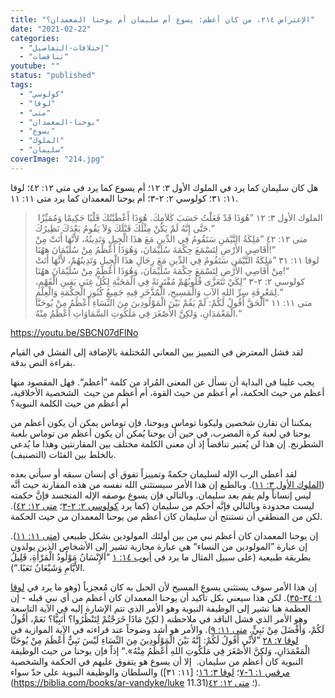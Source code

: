 ```yaml
---
title: "الإعتراض ٢١٤، من كان أعظم: يسوع أم سليمان أم يوحنا المعمدان؟"
date: "2021-02-22"
categories: 
  - "إختلافات-التفاصيل"
  - "تناقضات"
youtube: ""
status: "published"
tags: 
  - "كولوسي"
  - "لوقا"
  - "متى"
  - "يوحنا-المعمدان"
  - "يسوع"
  - "الملوك"
  - "سليمان"
coverImage: "214.jpg"
---
```


هل كان سليمان كما يرد في الملوك الأول ٣: ١٢؛ أم يسوع كما يرد في متى ١٢: ٤٢؛ لوقا ١١: ٣١؛ كولوسي ٢: ٢-٣؛ أم يوحنا المعمدان كما يرد متى ١١: ١١.

>  الملوك الأول ٣: ١٢ ”هُوَذَا قَدْ فَعَلْتُ حَسَبَ كَلاَمِكَ. هُوَذَا أَعْطَيْتُكَ قَلْبًا حَكِيمًا وَمُمَيِّزًا حَتَّى إِنَّهُ لَمْ يَكُنْ مِثْلُكَ قَبْلَكَ وَلاَ يَقُومُ بَعْدَكَ نَظِيرُكَ.“  
> متى ١٢: ٤٢ ”مَلِكَةُ التَّيْمَنِ سَتَقُومُ فِي الدِّينِ مَعَ هذَا الْجِيلِ وَتَدِينُهُ، لأَنَّهَا أَتَتْ مِنْ أَقَاصِي الأَرْضِ لِتَسْمَعَ حِكْمَةَ سُلَيْمَانَ، وَهُوَذَا أَعْظَمُ مِنْ سُلَيْمَانَ ههُنَا!“  
> لوقا ١١: ٣١ ”مَلِكَةُ التَّيْمَنِ سَتَقُومُ فِي الدِّينِ مَعَ رِجَالِ هذَا الْجِيلِ وَتَدِينُهُمْ، لأَنَّهَا أَتَتْ مِنْ أَقَاصِي الأَرْضِ لِتَسْمَعَ حِكْمَةَ سُلَيْمَانَ، وَهُوَذَا أَعْظَمُ مِنْ سُلَيْمَانَ ههُنَا!“  
> كولوسي ٢: ٢-٣ ”لِكَيْ تَتَعَزَّى قُلُوبُهُمْ مُقْتَرِنَةً فِي الْمَحَبَّةِ لِكُلِّ غِنَى يَقِينِ الْفَهْمِ، لِمَعْرِفَةِ سِرِّ اللهِ الآبِ وَالْمَسِيحِ، الْمُذَّخَرِ فِيهِ جَمِيعُ كُنُوزِ الْحِكْمَةِ وَالْعِلْمِ.“  
> متى ١١: ١١ ”اَلْحَقَّ أَقُولُ لَكُمْ: لَمْ يَقُمْ بَيْنَ الْمَوْلُودِينَ مِنَ النِّسَاءِ أَعْظَمُ مِنْ يُوحَنَّا الْمَعْمَدَانِ، وَلكِنَّ الأَصْغَرَ فِي مَلَكُوتِ السَّمَاوَاتِ أَعْظَمُ مِنْهُ.“

https://youtu.be/SBCN07dFlNo

لقد فشل المعترض في التمييز بين المعاني المُختلفة بالإضافة إلى الفشل في القيام بقراءة النص بدقة.

يجب علينا في البداية أن نسأل عن المعنى المُراد من كلمة ”أعظم“. فهل المقصود منها أعظم من حيث الحكمة، أم أعظم من حيث القوة، أم أعظم من حيث  الشخصية الأخلاقية، أم أعظم من حيث الكلمة النبوية؟

يمكننا أن نقارن شخصين وليكونا توماس ويوحنا، فإن توماس يمكن أن يكون أعظم من يوحنا في لعبة كرة المضرب، في حين أن يوحنا يُمكن أن يكون أعظم من توماس بلعبة الشطرنج. إن هذا لن يُعتبر تناقضاً إذ أن معنى الكلمة مختلف بين المقارنتين وهذا ما يُدعى بالخلط بين الفئات (التصنيف).

لقد أعطى الرب الإله لسليمان حكمةً وتمييزاً تفوق أي إنسان سبقه أو سيأتي بعده ([الملوك الأول ٣: ١١](https://biblia.com/books/ar-vandyke/1ki3.11)). وبالطبع إن هذا الأمر سيستثني الله نفسه من هذه المقارنة حيث أنَّه ليس إنساناً ولم يقم بعد سليمان. وبالتالي فإن يسوع بوصفه الإله المتجسد فإنَّ حكمته ليست محدودة وبالتالي فإنَّه أحكم من سليمان (كما يرد [كولوسي ٢: ٢-٣](https://biblia.com/books/ar-vandyke/col2.2-3)؛ [متى ١٢: ٤٢](https://biblia.com/books/ar-vandyke/mt12.42)). لكن من المنطقي أن نستنتج أن سليمان كان أعظم من يوحنا المعمدان من حيث الحكمة.

إن يوحنا المعمدان كان أعظم نبي من بين أولئك المولودين بشكل طبيعي ([متى ١١: ١١](https://biblia.com/books/ar-vandyke/mt11.11)). إن عبارة ”المولودين من النساء“ هي عبارة مجازية تشير إلى الأشخاص الذين يولدون بطريقة طبيعية (على سبيل المثال ما يرد في [أيوب ١٤: ١](https://biblia.com/books/ar-vandyke/job14.1) ”اَلإِنْسَانُ مَوْلُودُ الْمَرْأَةِ، قَلِيلُ الأَيَّامِ وَشَبْعَانُ تَعَبًا.“).

إن هذا الأمر سوف يستثني يسوع المسيح لأن الحبل به كان مُعجزياً (وهو ما يرد في [لوقا ١: ٣٤-٣٥](https://biblia.com/books/ar-vandyke/Luke1.34-35)). لكن هذا سيعني بكل تأكيد أن يوحنا المعمدان كان أعظم من أي نبي قبله - إن العظمة هنا تشير إلى الوظيفة النبوية وهو الأمر الذي تتم الإشارة إليه في الآية التاسعة وهو الأمر الذي فشل الناقد في ملاحظته ( لكِنْ مَاذَا خَرَجْتُمْ لِتَنْظُرُوا؟ أَنَبِيًّا؟ نَعَمْ، أَقُولُ لَكُمْ، وَأَفْضَلَ مِنْ نَبِيٍّ. [متى ١١: ٩](https://biblia.com/books/ar-vandyke/Mt11.9)). والأمر هو أشد وضوحاً عند قراءته في الآية الموازية في [لوقا ٧: ٢٨](https://biblia.com/books/ar-vandyke/luke7.28) ”لأَنِّي أَقُولُ لَكُمْ: إِنَّهُ بَيْنَ الْمَوْلُودِينَ مِنَ النِّسَاءِ لَيْسَ نَبِيٌّ أَعْظَمَ مِنْ يُوحَنَّا الْمَعْمَدَانِ، وَلكِنَّ الأَصْغَرَ فِي مَلَكُوتِ اللهِ أَعْظَمُ مِنْهُ».“ إذاً فإن يوحنا من حيث الوظيفة النبوية كان أعظم من سليمان.  إلا أن يسوع هو يتفوق عليهم في الحكمة والشخصية والسلطان والوظيفة النبوية على حدّ سواء ([مرقس ١: ٦-٧](https://biblia.com/books/ar-vandyke/mk1.6-7)؛ [لوقا ٣: ١٦](https://biblia.com/books/ar-vandyke/luke3.16)؛ [١١: ٣١](https://biblia.com/books/ar-vandyke/luke 11.31)؛ [متى ١٢: ٤٢](https://biblia.com/books/ar-vandyke/mt12.42)).
